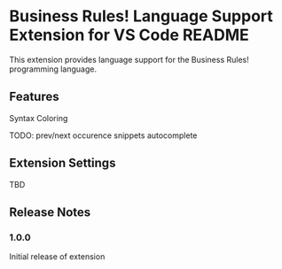 # Business Rules! Language Support Extension for VS Code README

This extension provides language support for the Business Rules! programming language.

## Features

Syntax Coloring

TODO:
prev/next occurence
snippets
autocomplete

## Extension Settings

TBD

## Release Notes

### 1.0.0

Initial release of extension
